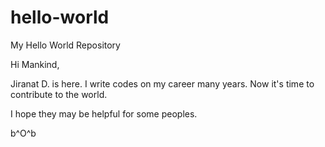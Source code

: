 # hello-world
My Hello World Repository

Hi Mankind,

Jiranat D. is here. I write codes on my career many years. Now it's time to contribute to the world.

I hope they may be helpful for some peoples.

b^O^b
